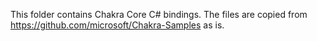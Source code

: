 This folder contains Chakra Core C# bindings. The files are copied from https://github.com/microsoft/Chakra-Samples as is.